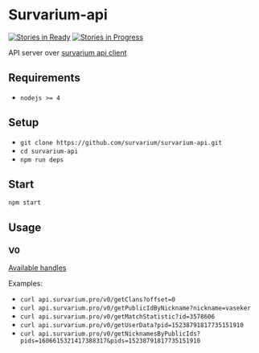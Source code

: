# Survarium-api

[![Stories in Ready](https://badge.waffle.io/survarium/survarium-api.svg?label=ready&title=Ready)](http://waffle.io/survarium/survarium-api)
[![Stories in Progress](https://badge.waffle.io/survarium/survarium-api.svg?label=In%20Progress&title=In%20Progress)](http://waffle.io/survarium/survarium-api)

API server over [survarium api client](https://github.com/survarium/survarium-api-client)

## Requirements
* `nodejs >= 4`

## Setup
* `git clone https://github.com/survarium/survarium-api.git`
* `cd survarium-api`
* `npm run deps`

## Start
`npm start`

## Usage

### V0
[Available handles](http://survarium.github.io/survarium-api-client/docs/Api.html)

Examples:  

* `curl api.survarium.pro/v0/getClans?offset=0`
* `curl api.survarium.pro/v0/getPublicIdByNickname?nickname=vaseker`
* `curl api.survarium.pro/v0/getMatchStatistic?id=3578606`
* `curl api.survarium.pro/v0/getUserData?pid=15238791817735151910`
* `curl api.survarium.pro/v0/getNicknamesByPublicIds?pids=1606615321417388317&pids=15238791817735151910`
